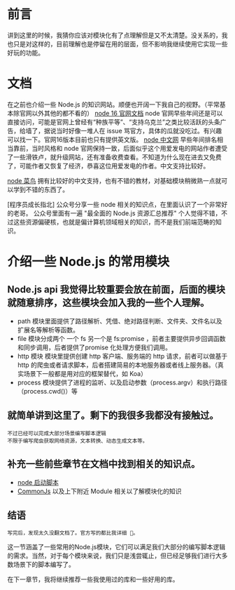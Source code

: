 # 前言
讲到这里的时候，我猜你应该对模块化有了点理解但是又不太清楚。没关系的，我也只是对这样的，目前理解也是停留在用的层面，但不影响我继续使用它实现一些好玩的功能。

# 文档
在之前也介绍一些 Node.js 的知识网站。顺便也开阔一下我自己的视野。（平常基本除官网以外其他的都不看的）
[node 16 官网文档](https://Node.js.org/docs/latest-v16.x/api/)
    node 官网早些年间还是可以直接访问，可能是官网上曾经有“种族平等”、“支持乌克兰”之类比较活跃的头条广告，给墙了，据说当时好像一堆人在 issue 骂官方，具体的瓜就没吃过。有兴趣可以找一下。官网16版本目前也只有提供英文版。
[node 中文网](http://www.Node.js.com.cn/api-v16/documentation.html) 早些年间排名相当靠前，当时风格和 node 官网保持一致，后面似乎这个用爱发电的网站作者遭受了一些滑铁卢，就升级网站，还有准备收费查看。不知道为什么现在进去又免费了，可能作者又恢复了经济，恭喜这位用爱发电的作者。中文支持比较好。

[node 菜鸟](https://www.runoob.com/Node.js/Node.js-repl.html) 拥有比较好的中文支持，也有不错的教材，对基础模块稍微熟一点就可以学到不错的东西了。

[程序员成长指北] 公众号分享一些 node 相关的知识点，在里面认识了一个非常好的老哥。
    公众号里面有一遍 "最全面的 Node.js 资源汇总推荐" 个人觉得不错，不过这些资源偏硬核，也就是偏计算机领域相关的知识，而不是我们前端范畴的知识。

# 介绍一些 Node.js 的常用模块

## Node.js api 我觉得比较重要会放在前面，后面的模块就随意排序，这些模块会加入我的一些个人理解。
- path 模块里面提供了路径解析、凭借、绝对路径判断、文件夹、文件名以及扩展名等解析等函数。 
- file 模块分成两个 一个 fs 另一个是 fs:promise ，前者主要提供异步回调函数和同步调用，后者提供了promise 化处理方便我们调用。
- http 模块 模块里提供创建 http 客户端、服务端的 http 请求，前者可以做基于 http 的爬虫或者请求脚本，后者搭建简易的本地服务器或者线上服务器。（真实场景下一般都是用对应的框架替代，如 Koa）
- process 模块提供了进程的监听、以及启动参数（process.argv）和执行路径（process.cwd()）等

## 就简单讲到这里了。剩下的我很多我都没有接触过。
    不过已经可以完成大部分场景编写脚本逻辑
    不限于编写爬虫获取网络资源，文本转换、动态生成文本等。

## 补充一些前些章节在文档中找到相关的知识点。
- [node 启动脚本](http://www.Node.js.com.cn/api-v16/cli.html#program-entry-point)
- [CommonJs](http://www.Node.js.com.cn/api-v16/modules.html) 以及上下附近 Module 相关以了解模块化的知识



## 结语
    写完后，发现太久没翻文档了。官方写的都比我详细 🥹。
这一节涵盖了一些常用的Node.js模块，它们可以满足我们大部分的编写脚本逻辑的需求。当然，对于每个模块来说，我们只是浅尝辄止，但已经足够我们进行大多数场景下的脚本编写了。

在下一章节，我将继续推荐一些我使用过的库和一些好用的库。